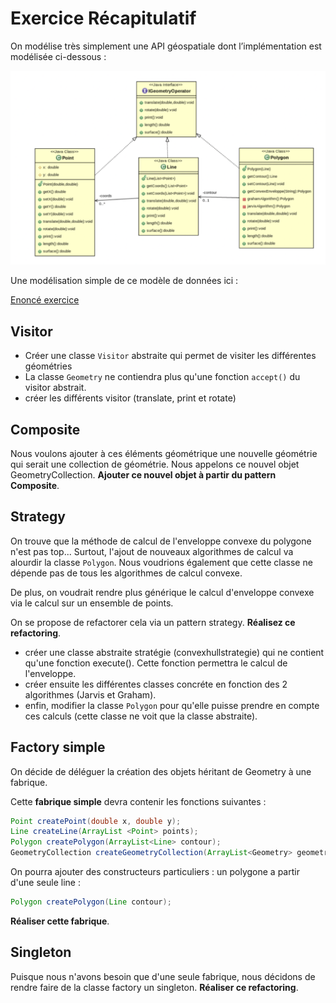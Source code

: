 # Exercice Récapitulatif

On modélise très simplement une API géospatiale dont l’implémentation est modélisée ci-dessous :

![MD](./exo_recap.png)

Une modélisation simple de ce modèle de données ici :

[Enoncé exercice](./Exo_visitor_ennonce)

## Visitor

* Créer une classe ```Visitor``` abstraite qui permet de visiter les différentes géométries
* La classe ```Geometry``` ne contiendra plus qu'une fonction ```accept()``` du visitor abstrait.
* créer les différents visitor (translate, print et rotate)

## Composite

Nous voulons ajouter à ces éléments géométrique une nouvelle géométrie qui serait une collection de géométrie. Nous appelons ce nouvel objet GeometryCollection. **Ajouter ce nouvel objet à partir du pattern Composite**.

## Strategy

On trouve que la méthode de calcul de l'enveloppe convexe du polygone n'est pas top... Surtout, l'ajout de nouveaux algorithmes de calcul va alourdir la classe ```Polygon```. Nous voudrions également que cette classe ne dépende pas de tous les algorithmes de calcul convexe.

De plus, on voudrait rendre plus générique le calcul d'enveloppe convexe via le calcul sur un ensemble de points.

On se propose de refactorer cela via un pattern strategy. **Réalisez ce refactoring**.

* créer une classe abstraite stratégie (convexhullstrategie) qui ne contient qu'une fonction execute(). Cette fonction permettra le calcul de l'enveloppe.
* créer ensuite les différentes classes concréte en fonction des 2 algorithmes (Jarvis et Graham).
* enfin, modifier la classe ```Polygon``` pour qu'elle puisse prendre en compte ces calculs (cette classe ne voit que la classe abstraite).

## Factory simple

On décide de déléguer la création des objets héritant de Geometry à une fabrique.

Cette **fabrique simple** devra contenir les fonctions suivantes :

```Java
Point createPoint(double x, double y);
Line createLine(ArrayList <Point> points);
Polygon createPolygon(ArrayList<Line> contour);
GeometryCollection createGeometryCollection(ArrayList<Geometry> geometries);
```

On pourra ajouter des constructeurs particuliers : un polygone a partir d'une seule line :

```java
Polygon createPolygon(Line contour);
```

**Réaliser cette fabrique**.

## Singleton

Puisque nous n'avons besoin que d'une seule fabrique, nous décidons de rendre faire de la classe factory un singleton. **Réaliser ce refactoring**.
